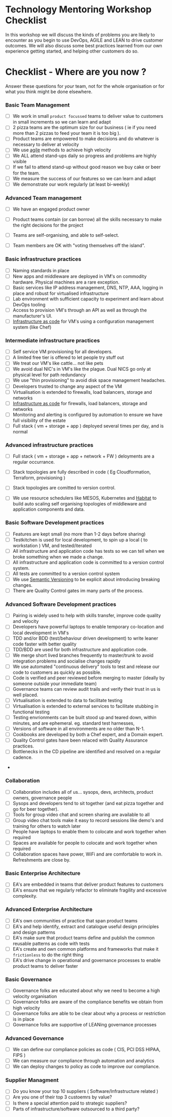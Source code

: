 # Technology Mentoring Workshop Checklist

In this workshop we will discuss the kinds of problems you are likely to encounter as you begin to use DevOps, AGILE and LEAN to drive customer outcomes. We will also discuss some best practices learned from our own experience getting started, and helping other customers do so.

# Checklist - Where are you now ?
Answer these questions for _your_ team, not for the whole organisation or for what you think might be done elsewhere. 

### Basic Team Management

- [ ] We work in small ```product focussed``` teams to deliver value to customers in small increments so we can learn and adapt
- [ ] 2 pizza teams are the optimum size for our business ( ie if you need more than 2 pizzas to feed your team it is too big ).
- [ ] Product teams are empowered to make decisions and do whatever is necessary to deliver at velocity
- [ ] We use [agile](https://en.wikipedia.org/wiki/Agile_software_development) methods to achieve high velocity
- [ ] We ALL attend stand-ups daily so progress and problems are highly visible
- [ ] If we fail to attend stand-up without good reason we buy cake or beer for the team.
- [ ] We measure the success of our features so we can learn and adapt
- [ ] We demonstrate our work regularly (at least bi-weekly)

### Advanced Team management
- [ ] We have an engaged product owner
- [ ] Product teams contain (or can borrow) all the skills necessary to make the right decisions for the project
- [ ] Teams are self-organising, and able to self-select. 
- [ ] Team members are OK with "voting themselves off the island".


### Basic infrastructure practices
- [ ] Naming standards in place
- [ ] New apps and middleware are deployed in VM's on commodity hardware. Physical machines are a rare exception.
- [ ] Basic services like IP address management, DNS, NTP, AAA, logging in place and robust for virtualised infrastructure
- [ ] Lab environment with sufficient capacity to experiment and learn about DevOps tooling
- [ ] Access to provision VM's through an API as well as through the manufacturer's UI.
- [ ] [Infrastructure as code](https://en.wikipedia.org/wiki/Infrastructure_as_Code) for VM's using a configuration management system (like Chef)

### Intermediate infrastructure practices
- [ ] Self service VM provisioning for all developers.
- [ ] A limited free tier is offered to let people try stuff out
- [ ] We treat our VM's like cattle... not like pets
- [ ] We avoid dual NIC's in VM's like the plague. Dual NICS go only at physical level for path redundancy
- [ ] We use "thin provisioning" to avoid disk space management headaches.
- [ ] Developers trusted to change any aspect of the VM
- [ ] Virtualisation is extended to firewalls, load balancers, storage and networks
- [ ] [Infrastructure as code](https://en.wikipedia.org/wiki/Infrastructure_as_Code) for firewalls, load balancers, storage and networks
- [ ] Monitoring and alerting is configured by automation to ensure we have full visibility of the estate
- [ ] Full stack ( vm + storage + app ) deployed several times per day, and is normal

### Advanced infrastructure practices
- [ ] Full stack ( vm + storage + app + network + FW ) deloyments are a regular occurrance.
- [ ] Stack topologies are fully described in code ( Eg Cloudformation, Terraform, provisioning )
- [ ] Stack topologies are comitted to version control.
- [ ] We use resource schedulers like MESOS, Kubernetes and [Habitat](http://habitat.sh) to build auto scaling self organising topologies of middleware and application components and data.


### Basic Software Development practices
- [ ] Features are kept small (no more than 1-2 days before sharing)
- [ ] Testkitchen is used for local development, to spin up a local ( to workstation ) VM, and tested/iterated
- [ ] All infrastructure and application code has tests so we can tell when we broke something when we made a change.
- [ ] All infrastructure and application code is committed to a version control system.
- [ ] All tests are committed to a version control system
- [ ] We use [Semantic Versioning](http://semver.org) to be explicit about introducing breaking changes.
- [ ] There are Quality Control gates im many parts of the process.

### Advanced Software Development practices
- [ ] Pairing is widely used to help with skills transfer, improve code quality and velocity
- [ ] Developers have powerful laptops to enable temporary co-location and local development in VM's
- [ ] TDD and/or BDD (test/behaviour driven development) to write leaner code faster with better quality
- [ ] TDD/BDD are used for both infrastructure and application code.
- [ ] We merge short lived branches frequently to master/trunk to avoid integration problems and socialise changes rapidly
- [ ] We use automated "continuous delivery" tools to test and release our code to customers as quickly as possible.
- [ ] Code is verified and peer reviewed before merging to master (ideally by someone outside your immediate team)
- [ ] Governance teams can review audit trails and verify their trust in us is well placed.
- [ ] Virtualisation is extended to data to facilitate testing
- [ ] Virtualisation is extended to external services to facilitate stubbing in functional testing
- [ ] Testing envrionments can be built stood up and teared down, within minutes, and are ephemeral. eg. standard test harnesses,
- [ ] Versions of software in all environments are no older than N-1. 
- [ ] Cookbooks are developed by both a Chef expert, and a Domain expert.
- [ ] Quality Control gates have been relaced with Quality Assurance practices.
- [ ] Bottlenecks in the CD pipeline are identified and resolved on a regular cadence. 
- 
### Collaboration
- [ ] Collaboration includes all of us... sysops, devs, architects, product owners, governance people
- [ ] Sysops and developers tend to sit together (and eat pizza together and go for beer together).
- [ ] Tools for group video chat and screen sharing are available to all
- [ ] Group video chat tools make it easy to record sessions like demo's and training for others to watch later
- [ ] People have laptops to enable them to colocate and work together when required
- [ ] Spaces are available for people to colocate and work together when required
- [ ] Collaboration spaces have power, WiFi and are comfortable to work in. Refreshments are close by.

### Basic Enterprise Architecture
- [ ] EA's are embedded in teams that deliver product features to customers
- [ ] EA's ensure that we regularly refactor to eliminate fragility and excessive complexity.

### Advanced Enterprise Architecture
- [ ] EA's own communities of practice that span product teams
- [ ] EA's and help identify, extract and catalogue useful design principles and design patterns
- [ ] EA's make sure that product teams define and publish the common reusable patterns as code with tests
- [ ] EA's create and own common platforms and frameworks that make it ```frictionless``` to do the right thing
- [ ] EA's drive change in operational and governance processes to enable product teams to deliver faster

### Basic Governance
- [ ] Governance folks are educated about why we need to become a high velocity organisation
- [ ] Governance folks are aware of the compliance benefits we obtain from high velocity
- [ ] Governance folks are able to be clear about why a process or restriction is in place
- [ ] Governance folks are supportive of LEANing governance processes

### Advanced Governance
- [ ] We can define our compliance policies as code ( CIS, PCI DSS HIPAA, FIPS )
- [ ] We can measure our compliance through automation and analytics
- [ ] We can deploy changes to policy as code to improve our compliance.

### Supplier Managment
- [ ] Do you know your top 10 suppliers ( Software/Infrastructure related )
- [ ] Are you one of their top 3 custoemrs by value?
- [ ] Is there a special attention paid to strategic suppliers?
- [ ] Parts of infrastructure/software outsourced to a third party?
